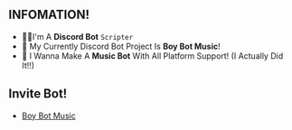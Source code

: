 ## INFOMATION!
  - 💁‍♂️I'm A **Discord Bot** `Scripter`
  - 🤖 My Currently Discord Bot Project Is **Boy Bot Music**!
  - 🤔 I Wanna Make A **Music Bot** With All Platform Support! (I Actually Did It!!)
## Invite Bot!
  - [Boy Bot Music](https://discord.com/api/oauth2/authorize?client_id=992307777772986439&permissions=8&scope=bot%20applications.commands)
